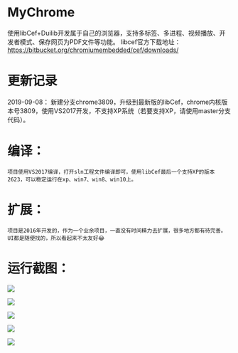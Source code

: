# MyChrome
使用libCef+Duilib开发属于自己的浏览器，支持多标签、多进程、视频播放、开发者模式、保存网页为PDF文件等功能。
libcef官方下载地址：https://bitbucket.org/chromiumembedded/cef/downloads/

# 更新记录
2019-09-08：
新建分支chrome3809，升级到最新版的libCef，chrome内核版本号3809，使用VS2017开发，不支持XP系统（若要支持XP，请使用master分支代码）。

# 编译：  
    项目使用VS2017编译，打开sln工程文件编译即可，使用libCef最后一个支持XP的版本2623，可以稳定运行在xp、win7、win8、win10上。

# 扩展：  
    项目是2016年开发的，作为一个业余项目，一直没有时间精力去扩展，很多地方都有待完善。
    UI都是随便找的，所以看起来不太友好😂
    
    
# 运行截图：

![](https://raw.githubusercontent.com/JelinYao/MyChrome/master/img/1.png)

![](https://raw.githubusercontent.com/JelinYao/MyChrome/master/img/2.png)

![](https://raw.githubusercontent.com/JelinYao/MyChrome/master/img/3.png)

![](https://raw.githubusercontent.com/JelinYao/MyChrome/master/img/4.png)

![](https://raw.githubusercontent.com/JelinYao/MyChrome/master/img/5.png)
